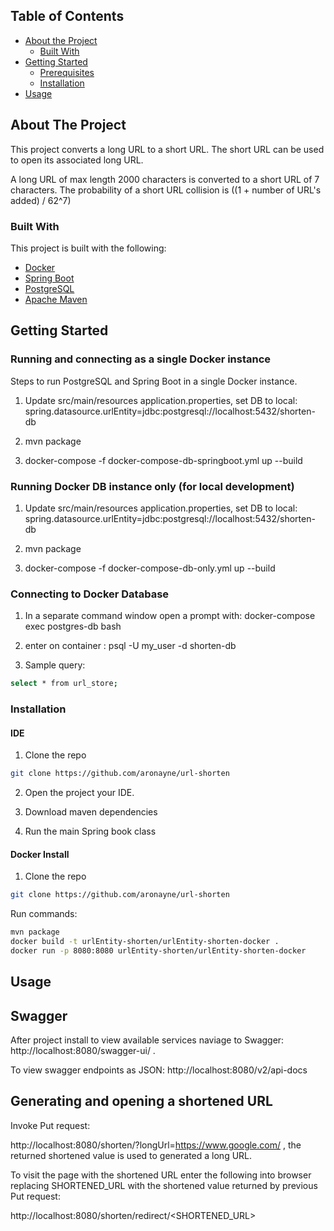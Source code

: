 
## Table of Contents

* [About the Project](#about-the-project)
  * [Built With](#built-with)
* [Getting Started](#getting-started)
  * [Prerequisites](#prerequisites)
  * [Installation](#installation)
* [Usage](#usage)



<!-- ABOUT THE PROJECT -->
## About The Project

This project converts a long URL to a short URL. The short URL can be used to open its associated long URL.


A long URL of max length 2000 characters is converted to a short URL of 7 characters. The probability of a short URL collision is ((1 + number of URL's added) / 62^7)


### Built With

This project is built with the following:

* [Docker](https://www.docker.com/)
* [Spring Boot](https://spring.io/projects/spring-boot)
* [PostgreSQL](https://www.postgresql.org/)
* [Apache Maven](https://maven.apache.org/)


## Getting Started

### Running and connecting as a single Docker instance

Steps to run PostgreSQL and Spring Boot in a single Docker instance.

1. Update src/main/resources application.properties, set DB to local: spring.datasource.urlEntity=jdbc:postgresql://localhost:5432/shorten-db

2. mvn package

3. docker-compose -f docker-compose-db-springboot.yml up --build

### Running Docker DB instance only (for local development)

1. Update src/main/resources application.properties, set DB to local: spring.datasource.urlEntity=jdbc:postgresql://localhost:5432/shorten-db

2. mvn package

3. docker-compose -f docker-compose-db-only.yml up --build

### Connecting to Docker Database

1. In a separate command window open a prompt with: docker-compose exec postgres-db bash

2. enter on container : psql -U my_user -d shorten-db

3. Sample query: 
```sh
select * from url_store;
```

### Installation

#### IDE

1. Clone the repo
```sh
git clone https://github.com/aronayne/url-shorten
```
2. Open the project your IDE.

4. Download maven dependencies

4. Run the main Spring book class


#### Docker Install

1. Clone the repo
```sh
git clone https://github.com/aronayne/url-shorten
```

Run commands:
```sh
mvn package
docker build -t urlEntity-shorten/urlEntity-shorten-docker .
docker run -p 8080:8080 urlEntity-shorten/urlEntity-shorten-docker
```

## Usage

## Swagger

After project install to view available services naviage to Swagger: 
http://localhost:8080/swagger-ui/ . 

To view swagger endpoints as JSON: http://localhost:8080/v2/api-docs

## Generating and opening a shortened URL

Invoke Put request:

http://localhost:8080/shorten/?longUrl=https://www.google.com/ , the returned shortened value is used to generated a long URL.

To visit the page with the shortened URL enter the following into browser replacing SHORTENED_URL with the shortened value returned by previous Put request:

http://localhost:8080/shorten/redirect/<SHORTENED_URL>


